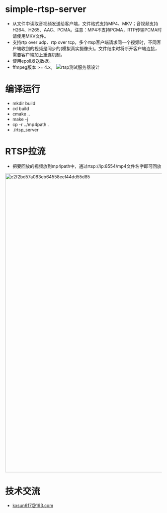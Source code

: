 # simple-rtsp-server
* 从文件中读取音视频发送给客户端，文件格式支持MP4、MKV；音视频支持H264、H265、AAC、PCMA。注意：MP4不支持PCMA，RTP传输PCMA时请使用MKV文件。
* 支持rtp over udp、rtp over tcp，多个rtsp客户端请求同一个视频时，不同客户端收到的视频是同步的(模拟真实摄像头)。文件结束时将断开客户端连接，需要客户端加上重连机制。
* 使用epoll发送数据。
* ffmpeg版本 >= 4.x。
![rtsp测试服务器设计](https://github.com/BreakingY/rtsp-over-tcp-server/assets/99859929/33526b42-d5ea-4c58-8cbe-fb5dc0fd8a35)




# 编译运行
* mkdir build
* cd build
* cmake ..
* make -j
* cp -r ../mp4path .
* ./rtsp_server

# RTSP拉流
* 把要回放的视频放到mp4path中，通过rtsp://ip:8554/mp4文件名字即可回放
<img width="960" alt="e2f2bd57a083eb64558eef44dd55d85" src="https://github.com/BreakingY/rtsp-over-tcp-server/assets/99859929/8c810989-529b-479f-be15-b89fd49e7870">


# 技术交流
* kxsun617@163.com
